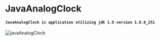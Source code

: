 # JavaAnalogClock

#### `JavaAnalogClock is application utilizing jdk 1.8 version 1.8.0_251`

![javaAnalogClock](https://github.com/MAbdurahman/JavaAnalogClock/assets/20928980/51b95172-2c52-4b78-96c9-f3ef2ad3b19b)


